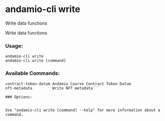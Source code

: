 # andamio-cli write
Write data functions



Write data functions

	

### Usage:
```
andamio-cli write
andamio-cli write [command]
```

### Available Commands:
```
contract-token-datum Andamio Course Contract Token Datum
nft-metadata         Write NFT metadata```

### Options:
```

```

Use "andamio-cli write [command] --help" for more information about a command.

